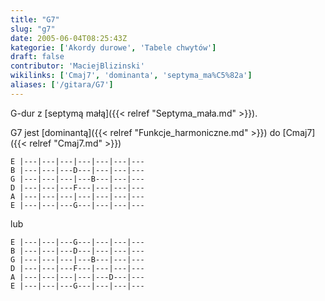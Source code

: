 ```yaml
---
title: "G7"
slug: "g7"
date: 2005-06-04T08:25:43Z
kategorie: ['Akordy durowe', 'Tabele chwytów']
draft: false
contributor: 'MaciejBlizinski'
wikilinks: ['Cmaj7', 'dominanta', 'septyma_ma%C5%82a']
aliases: ['/gitara/G7']
---
```

G-dur z [septymą małą]({{< relref "Septyma_mała.md" >}}).

G7 jest [dominantą]({{< relref "Funkcje_harmoniczne.md" >}}) do [Cmaj7]({{< relref "Cmaj7.md" >}})

    E |---|---|---|---|---|---|---
    B |---|---|---D---|---|---|---
    G |---|---|---|---B---|---|---
    D |---|---|---F---|---|---|---
    A |---|---|---|---|---|---|---
    E |---|---|---G---|---|---|---

lub

    E |---|---|---G---|---|---|---
    B |---|---|---D---|---|---|---
    G |---|---|---|---B---|---|---
    D |---|---|---F---|---|---|---
    A |---|---|---|---|---D---|---
    E |---|---|---G---|---|---|---


